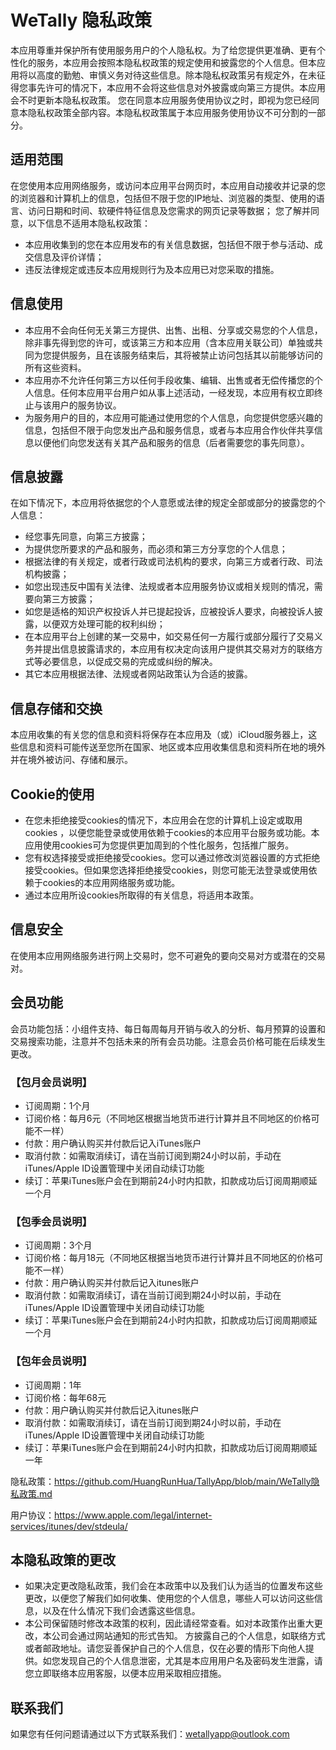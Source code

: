 # WeTally 隐私政策
本应用尊重并保护所有使用服务用户的个人隐私权。为了给您提供更准确、更有个性化的服务，本应用会按照本隐私权政策的规定使用和披露您的个人信息。但本应用将以高度的勤勉、审慎义务对待这些信息。除本隐私权政策另有规定外，在未征得您事先许可的情况下，本应用不会将这些信息对外披露或向第三方提供。本应用会不时更新本隐私权政策。 您在同意本应用服务使用协议之时，即视为您已经同意本隐私权政策全部内容。本隐私权政策属于本应用服务使用协议不可分割的一部分。

## 适用范围
在您使用本应用网络服务，或访问本应用平台网页时，本应用自动接收并记录的您的浏览器和计算机上的信息，包括但不限于您的IP地址、浏览器的类型、使用的语言、访问日期和时间、软硬件特征信息及您需求的网页记录等数据；
您了解并同意，以下信息不适用本隐私权政策：
- 本应用收集到的您在本应用发布的有关信息数据，包括但不限于参与活动、成交信息及评价详情；
- 违反法律规定或违反本应用规则行为及本应用已对您采取的措施。

## 信息使用
- 本应用不会向任何无关第三方提供、出售、出租、分享或交易您的个人信息，除非事先得到您的许可，或该第三方和本应用（含本应用关联公司）单独或共同为您提供服务，且在该服务结束后，其将被禁止访问包括其以前能够访问的所有这些资料。
- 本应用亦不允许任何第三方以任何手段收集、编辑、出售或者无偿传播您的个人信息。任何本应用平台用户如从事上述活动，一经发现，本应用有权立即终止与该用户的服务协议。
- 为服务用户的目的，本应用可能通过使用您的个人信息，向您提供您感兴趣的信息，包括但不限于向您发出产品和服务信息，或者与本应用合作伙伴共享信息以便他们向您发送有关其产品和服务的信息（后者需要您的事先同意）。

## 信息披露
在如下情况下，本应用将依据您的个人意愿或法律的规定全部或部分的披露您的个人信息：
- 经您事先同意，向第三方披露；
- 为提供您所要求的产品和服务，而必须和第三方分享您的个人信息；
- 根据法律的有关规定，或者行政或司法机构的要求，向第三方或者行政、司法机构披露；
- 如您出现违反中国有关法律、法规或者本应用服务协议或相关规则的情况，需要向第三方披露；
- 如您是适格的知识产权投诉人并已提起投诉，应被投诉人要求，向被投诉人披露，以便双方处理可能的权利纠纷；
- 在本应用平台上创建的某一交易中，如交易任何一方履行或部分履行了交易义务并提出信息披露请求的，本应用有权决定向该用户提供其交易对方的联络方式等必要信息，以促成交易的完成或纠纷的解决。
- 其它本应用根据法律、法规或者网站政策认为合适的披露。

## 信息存储和交换
本应用收集的有关您的信息和资料将保存在本应用及（或）iCloud服务器上，这些信息和资料可能传送至您所在国家、地区或本应用收集信息和资料所在地的境外并在境外被访问、存储和展示。

## Cookie的使用
- 在您未拒绝接受cookies的情况下，本应用会在您的计算机上设定或取用cookies ，以便您能登录或使用依赖于cookies的本应用平台服务或功能。本应用使用cookies可为您提供更加周到的个性化服务，包括推广服务。
- 您有权选择接受或拒绝接受cookies。您可以通过修改浏览器设置的方式拒绝接受cookies。但如果您选择拒绝接受cookies，则您可能无法登录或使用依赖于cookies的本应用网络服务或功能。
- 通过本应用所设cookies所取得的有关信息，将适用本政策。

## 信息安全
在使用本应用网络服务进行网上交易时，您不可避免的要向交易对方或潜在的交易对。

## 会员功能
会员功能包括：小组件支持、每日每周每月开销与收入的分析、每月预算的设置和交易搜索功能，注意并不包括未来的所有会员功能。注意会员价格可能在后续发生更改。

### 【包月会员说明】
- 订阅周期：1个月
- 订阅价格：每月6元（不同地区根据当地货币进行计算并且不同地区的价格可能不一样）
- 付款：用户确认购买并付款后记入iTunes账户
- 取消付款：如需取消续订，请在当前订阅到期24小时以前，手动在iTunes/Apple ID设置管理中关闭自动续订功能
- 续订：苹果iTunes账户会在到期前24小时内扣款，扣款成功后订阅周期顺延一个月
### 【包季会员说明】
- 订阅周期：3个月
- 订阅价格：每月18元（不同地区根据当地货币进行计算并且不同地区的价格可能不一样）
- 付款：用户确认购买并付款后记入itunes账户
- 取消付款：如需取消续订，请在当前订阅到期24小时以前，手动在iTunes/Apple ID设置管理中关闭自动续订功能
- 续订：苹果iTunes账户会在到期前24小时内扣款，扣款成功后订阅周期顺延一个月
### 【包年会员说明】
- 订阅周期：1年
- 订阅价格：每年68元
- 付款：用户确认购买并付款后记入itunes账户
- 取消付款：如需取消续订，请在当前订阅到期24小时以前，手动在iTunes/Apple ID设置管理中关闭自动续订功能
- 续订：苹果iTunes账户会在到期前24小时内扣款，扣款成功后订阅周期顺延一年

隐私政策：https://github.com/HuangRunHua/TallyApp/blob/main/WeTally隐私政策.md

用户协议：https://www.apple.com/legal/internet-services/itunes/dev/stdeula/

## 本隐私政策的更改
- 如果决定更改隐私政策，我们会在本政策中以及我们认为适当的位置发布这些更改，以便您了解我们如何收集、使用您的个人信息，哪些人可以访问这些信息，以及在什么情况下我们会透露这些信息。
- 本公司保留随时修改本政策的权利，因此请经常查看。如对本政策作出重大更改，本公司会通过网站通知的形式告知。
方披露自己的个人信息，如联络方式或者邮政地址。请您妥善保护自己的个人信息，仅在必要的情形下向他人提供。如您发现自己的个人信息泄密，尤其是本应用用户名及密码发生泄露，请您立即联络本应用客服，以便本应用采取相应措施。

## 联系我们
如果您有任何问题请通过以下方式联系我们：[wetallyapp@outlook.com]()